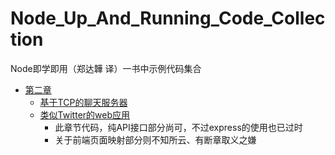 # Node_Up_And_Running_Code_Collection
Node即学即用（郑达韡 译）一书中示例代码集合


* [第二章](chapter2)
    * [基于TCP的聊天服务器](chapter2/section2.1)
    * [类似Twitter的web应用](chapter2/section2.2)
        * 此章节代码，纯API接口部分尚可，不过express的使用也已过时
        * 关于前端页面映射部分则不知所云、有断章取义之嫌